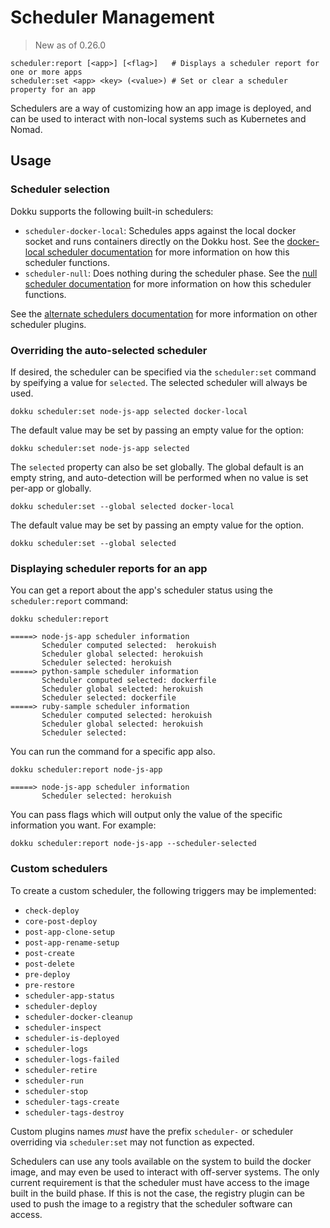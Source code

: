 # Scheduler Management

> New as of 0.26.0

```
scheduler:report [<app>] [<flag>]   # Displays a scheduler report for one or more apps
scheduler:set <app> <key> (<value>) # Set or clear a scheduler property for an app
```

Schedulers are a way of customizing how an app image is deployed, and can be used to interact with non-local systems such as Kubernetes and Nomad.

## Usage

### Scheduler selection

Dokku supports the following built-in schedulers:

- `scheduler-docker-local`: Schedules apps against the local docker socket and runs containers directly on the Dokku host. See the [docker-local scheduler documentation](/docs/deployment/schedulers/docker-local.md) for more information on how this scheduler functions.
- `scheduler-null`: Does nothing during the scheduler phase. See the [null scheduler documentation](/docs/deployment/schedulers/null.md) for more information on how this scheduler functions.

See the [alternate schedulers documentation](/docs/deployment/schedulers/alternate-schedulers.md) for more information on other scheduler plugins.

### Overriding the auto-selected scheduler

If desired, the scheduler can be specified via the `scheduler:set` command by speifying a value for `selected`. The selected scheduler will always be used.

```shell
dokku scheduler:set node-js-app selected docker-local
```

The default value may be set by passing an empty value for the option:

```shell
dokku scheduler:set node-js-app selected
```

The `selected` property can also be set globally. The global default is an empty string, and auto-detection will be performed when no value is set per-app or globally.

```shell
dokku scheduler:set --global selected docker-local
```

The default value may be set by passing an empty value for the option.

```shell
dokku scheduler:set --global selected
```

### Displaying scheduler reports for an app

You can get a report about the app's scheduler status using the `scheduler:report` command:

```shell
dokku scheduler:report
```

```
=====> node-js-app scheduler information
       Scheduler computed selected:  herokuish
       Scheduler global selected: herokuish
       Scheduler selected: herokuish
=====> python-sample scheduler information
       Scheduler computed selected: dockerfile
       Scheduler global selected: herokuish
       Scheduler selected: dockerfile
=====> ruby-sample scheduler information
       Scheduler computed selected: herokuish
       Scheduler global selected: herokuish
       Scheduler selected:
```

You can run the command for a specific app also.

```shell
dokku scheduler:report node-js-app
```

```
=====> node-js-app scheduler information
       Scheduler selected: herokuish
```

You can pass flags which will output only the value of the specific information you want. For example:

```shell
dokku scheduler:report node-js-app --scheduler-selected
```

### Custom schedulers

To create a custom scheduler, the following triggers may be implemented:

- `check-deploy`
- `core-post-deploy`
- `post-app-clone-setup`
- `post-app-rename-setup`
- `post-create`
- `post-delete`
- `pre-deploy`
- `pre-restore`
- `scheduler-app-status`
- `scheduler-deploy`
- `scheduler-docker-cleanup`
- `scheduler-inspect`
- `scheduler-is-deployed`
- `scheduler-logs`
- `scheduler-logs-failed`
- `scheduler-retire`
- `scheduler-run`
- `scheduler-stop`
- `scheduler-tags-create`
- `scheduler-tags-destroy`

Custom plugins names _must_ have the prefix `scheduler-` or scheduler overriding via `scheduler:set` may not function as expected.

Schedulers can use any tools available on the system to build the docker image, and may even be used to interact with off-server systems. The only current requirement is that the scheduler must have access to the image built in the build phase. If this is not the case, the registry plugin can be used to push the image to a registry that the scheduler software can access.
